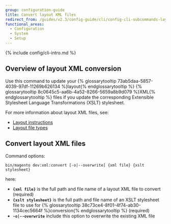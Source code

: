 ```yaml
---
group: configuration-guide
title: Convert layout XML files
redirect_from: /guides/v2.3/config-guide/cli/config-cli-subcommands-layout-xml.html
functional_areas:
  - Configuration
  - System
  - Setup
---
```


{% include config/cli-intro.md %}

## Overview of layout XML conversion

Use this command to update your {% glossarytooltip 73ab5daa-5857-4039-97df-11269b626134 %}layout{% endglossarytooltip %} {% glossarytooltip 8c0645c5-aa6b-4a52-8266-5659a8b9d079 %}XML{% endglossarytooltip %} files if you update the corresponding Extensible Stylesheet Language Transformations (XSLT) stylesheet.

For more information about layout XML files, see:

* [Layout instructions]({{page.baseurl}}/frontend-development/layouts/xml-instructions.html)
* [Layout file types]({{page.baseurl}}/frontend-development/layouts/file-types.html)

## Convert layout XML files

Command options:

```
bin/magento dev:xml:convert [-o|--overwrite] {xml file} {xslt stylesheet}
```

here:

* **`{xml file}`** is the full path and file name of a layout XML file to convert (required)
* **`{xslt stylesheet}`** is the full path and file name of an XSLT stylesheet file to use for {% glossarytooltip 38c73ce4-8f01-4f74-ab30-1134cec5664f %}conversion{% endglossarytooltip %} (required)
* **`-o|--overwrite`** include this option to overwrite the existing XML file

